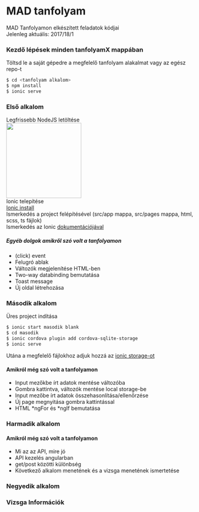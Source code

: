 # MAD tanfolyam
MAD Tanfolyamon elkészített feladatok kódjai<br>Jelenleg aktuális: 2017/18/1
<br>
### Kezdő lépések minden tanfolyamX mappában
Töltsd le a saját gépedre a megfelelő tanfolyam alakalmat vagy az egész repo-t
```sh
$ cd <tanfolyam alkalom>
$ npm install
$ ionic serve
```
### Első alkalom
Legfrissebb NodeJS letöltése <br>
<img src="http://calebmadrigal.com/images/nodejs-logo.png" width="200"><br>
Ionic telepítése<br>
[Ionic install](https://ionicframework.com/getting-started/)<br>
Ismerkedés a project felépítésével (src/app mappa, src/pages mappa, html, scss, ts fájlok)<br>
Ismerkedés az Ionic [dokumentációjával](https://ionicframework.com/docs/)<br>
##### Egyéb dolgok amikről szó volt a tanfolyamon
* (click) event
* Felugró ablak
* Változók megjelenítése HTML-ben
* Two-way databinding bemutatása
* Toast message
* Új oldal létrehozása

### Második alkalom
Üres project indítása
```sh
$ ionic start masodik blank
$ cd masodik
$ ionic cordova plugin add cordova-sqlite-storage
$ ionic serve
```

Utána a megfelelő fájlokhoz adjuk hozzá az [ionic storage-ot](http://ionicframework.com/docs/storage/)

#### Amikról még szó volt a tanfolyamon
* Input mezőkbe írt adatok mentése változóba
* Gombra kattintva, változók mentése local storage-be
* Input mezőbe írt adatok összehasonlítása/ellenőrzése
* Új page megnyitása gombra kattintással
* HTML *ngFor és *ngIf bemutatása


### Harmadik alkalom

#### Amikról még szó volt a tanfolyamon
* Mi az az API, mire jó
* API kezelés angularban
* get/post közötti különbség
* Következő alkalom menetének és a vizsga menetének ismertetése

### Negyedik alkalom

### Vizsga Információk

